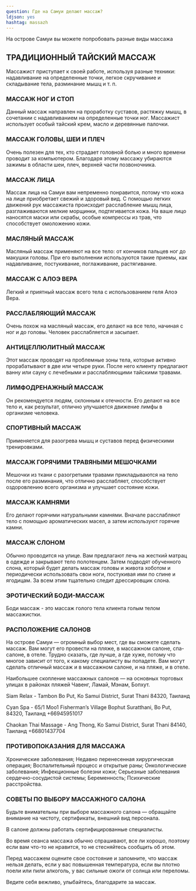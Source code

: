 ```yaml
---
question: Где на Самуи делают массаж?
ldjson: yes
hashtag: massazh
---
```


На острове Самуи вы можете попробовать разные виды массажа

## ТРАДИЦИОННЫЙ ТАЙСКИЙ МАССАЖ

Массажист приступает к своей работе, используя разные техники: надавливание на определенные точки, легкое скручивание и складывание тела, разминание мышц и т. п.

### МАССАЖ НОГ И СТОП

Данный массаж направлен на проработку суставов, растяжку мышц, в сочетании с надавливанием на определенные точки ног. Массажист использует особый тайский крем, масло и деревянные палочки.

### МАССАЖ ГОЛОВЫ, ШЕИ И ПЛЕЧ

Очень полезен для тех, кто страдает головной болью и много времени проводит за компьютером. Благодаря этому массажу убираются зажимы в области шеи, плеч, верхней части позвоночника.

### МАССАЖ ЛИЦА

Массаж лица на Самуи вам непременно понравится, потому что кожа на лице приобретает свежий и здоровый вид. С помощью легких движений рук массажиста происходит расслабление мышц лица, разглаживаются мелкие морщинки, подтягивается кожа. На ваше лицо наносятся маски или скрабы, особые компрессы из трав, что способствует омоложению кожи.

### МАСЛЯНЫЙ МАССАЖ

Масляный массаж применяют на все тело: от кончиков пальцев ног до макушки головы. При его выполнении используются такие приемы, как надавливание, постукивание, поглаживание, растягивание.

### МАССАЖ С АЛОЭ ВЕРА

Легкий и приятный массаж всего тела с использованием геля Алоэ Вера.

### РАССЛАБЛЯЮЩИЙ МАССАЖ

Очень похож на масляный массаж, его делают на все тело, начиная с ног и до головы. Человек расслабляется и засыпает.

### АНТИЦЕЛЛЮЛИТНЫЙ МАССАЖ

Этот массаж проводят на проблемные зоны тела, которые активно прорабатывают в две или четыре руки. После него клиенту предлагают ванну или сауну с лечебными и расслабляющими тайскими травами. 

### ЛИМФОДРЕНАЖНЫЙ МАССАЖ

Он рекомендуется людям, склонным к отечности. Его делают на все тело и, как результат, отлично улучшается движение лимфы в организме человека.

### СПОРТИВНЫЙ МАССАЖ

Применяется для разогрева мышц и суставов перед физическими тренировками.

### МАССАЖ ГОРЯЧИМИ ТРАВЯНЫМИ МЕШОЧКАМИ

 Мешочки из ткани с разогретыми травами прикладываются на тело после его разминания, что отлично расслабляет, способствует оздоровлению всего организма и улучшает состояние кожи.

### МАССАЖ КАМНЯМИ

Его делают горячими натуральными камнями. Вначале расслабляют тело с помощью ароматических масел, а затем используют горячие камни.

### МАССАЖ СЛОНОМ

Обычно проводится на улице. Вам предлагают лечь на жесткий матрац в одежде и закрывают тело полотенцем. Затем подводят обученного слона, который будет делать массаж головы и живота хоботом и периодически использовать свои ноги, постукивая ими по спине и ягодицам. За всем этим тщательно следит дрессировщик слона.

### ЭРОТИЧЕСКИЙ БОДИ-МАССАЖ

Боди массаж - это массаж голого тела клиента голым телом массажистки.

### РАСПОЛОЖЕНИЕ САЛОНОВ

На острове Самуи — огромный выбор мест, где вы сможете сделать массаж. Вам могут его провести на пляже, в массажном салоне, спа-салоне, в отеле. Трудно сказать, где лучше, а где хуже, потому что многое зависит от того, к какому специалисту вы попадете. Вам могут сделать отличный массаж и в массажном салоне, и на пляже, и в отеле.

Наибольшее скопление массажных салонов — на основных торговых улицах в районах пляжей Чавенг, Ламай, Мэнам, Бопхут.

Siam Relax - Tambon Bo Put, Ko Samui District, Surat Thani 84320, Таиланд

Cyan Spa - 65/1 Moo1 Fisherman’s Village Bophut Suratthani, Bo Put, 84320, Таиланд +66945951017

Chaokan Thai Massage - Ang Thong, Ko Samui District, Surat Thani 84140, Таиланд +66801437704

### ПРОТИВОПОКАЗАНИЯ ДЛЯ МАССАЖА

Хронические заболевания;
Недавно перенесенная хирургическая операция;
Воспалительный процесс и открытые раны;
Онкологические заболевания;
Инфекционные болезни кожи;
Серьезные заболевания сердечно-сосудистой системы;
Беременность;
Психические расстройства.

### СОВЕТЫ ПО ВЫБОРУ МАССАЖНОГО САЛОНА

Будьте внимательны при выборе массажного салона — обращайте внимание на чистоту, сертификаты, внешний вид персонала.

В салоне должны работать сертифицированные специалисты.

Во время сеанса массажа обычно спрашивают, все ли хорошо, поэтому если вам что-то не нравится, то не стесняйтесь сообщить об этом.

Перед массажем оцените свое состояние и запомните, что массаж нельзя делать, если у вас повышенная температура, если вы плотно поели или пили алкоголь, у вас сильные ожоги от солнца или переломы.

Ведите себя вежливо, улыбайтесь, благодарите за массаж.

